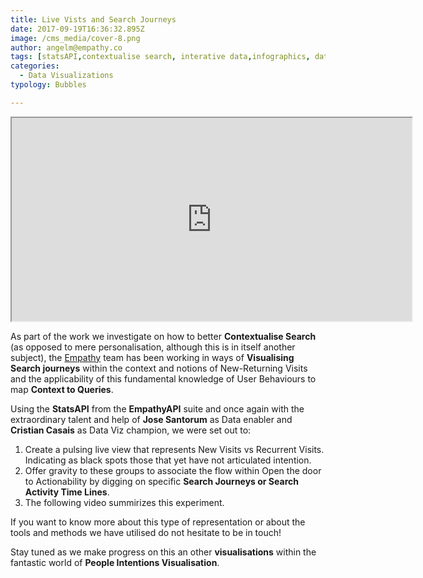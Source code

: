 ```yaml
---
title: Live Vists and Search Journeys
date: 2017-09-19T16:36:32.895Z
image: /cms_media/cover-8.png
author: angelm@empathy.co
tags: [statsAPI,contextualise search, interative data,infographics, data tool, graphical data,Stats API,visualisations]
categories:
  - Data Visualizations
typology: Bubbles

---
```

<iframe class="external-video" src="https://player.vimeo.com/video/235870820" width="640" height="325" framebimg-order="1" webkitallowfullscreen mozallowfullscreen allowfullscreen></iframe>

As part of the work we investigate on how to better **Contextualise Search** (as opposed to mere personalisation, although this is in itself another subject), the <a href="https://empathy.co" target="_blank">Empathy</a> team has been working in ways of **Visualising Search journeys** within the context and notions of New-Returning Visits and the applicability of this fundamental knowledge of User Behaviours to map **Context to Queries**.

Using the **StatsAPI** from the **EmpathyAPI** suite and once again with the extraordinary talent and help of **Jose Santorum** as Data enabler and **Cristian Casais** as Data Viz champion, we were set out to:

1. Create a pulsing live view that represents New Visits vs Recurrent Visits. Indicating as black spots those that yet have not articulated intention.
2. Offer gravity to these groups to associate the flow within Open the door to Actionability by digging on specific **Search Journeys or Search Activity Time Lines**.
3. The following video summirizes this experiment.

If you want to know more about this type of representation or about the tools and methods we have utilised do not hesitate to be in touch!

Stay tuned as we make progress on this an other **visualisations** within the fantastic world of **People Intentions Visualisation**.
